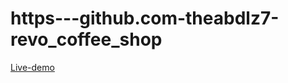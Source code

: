 # https---github.com-theabdlz7-revo_coffee_shop
<a href="https://theabdlz7.github.io/https---github.com-theabdlz7-revo_coffee_shop/">Live-demo</a>

